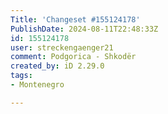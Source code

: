 ```yaml
---
Title: 'Changeset #155124178'
PublishDate: 2024-08-11T22:48:33Z
id: 155124178
user: streckengaenger21
comment: Podgorica - Shkodër
created_by: iD 2.29.0
tags:
- Montenegro

---
```

